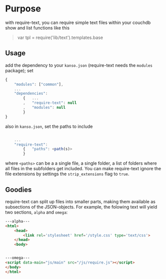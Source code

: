 Purpose
=======

with require-text, you can require simple text files within your couchdb show and list functions like this

> var tpl = require('lib/text').templates.base


Usage
-----

add the dependency to your `kanso.json` (require-text needs the `modules` package);
set  

```javascript
{
	"modules": ["common"],
	...
	"dependencies": 
		{	...
		,	"require-text": null
		,	"modules": null
		}
}
```

also in `kanso.json`, set the paths to include
```javascript

	...
	"require-text": 
		{	"paths": <path(s)>
		}

```
where `<paths>` can be a a single file, a single folder, a list of folders where all files in the subfolders get included.
You can make require-text ignore the file extensions by settings the `strip_extensions` flag to `true`.


Goodies
-------

require-text can split up files into smaller parts, making them available as subsections of the JSON-objects.
For example, the folowing text will yield two sections, `alpha` and `omega`:

```html
---alpha---
<html>
	<head>
		<link rel='stylesheet' href='/style.css' type='text/css'>
	</head>
	<body>


---omega---
<script data-main="js/main" src="/js/require.js"></script>
</body>
</html>
```